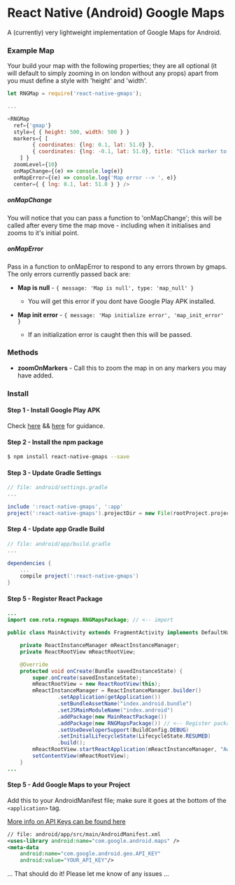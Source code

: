 # React Native (Android) Google Maps

A (currently) very lightweight implementation of Google Maps for Android.

### Example Map

Your build your map with the following properties; they are all optional (it will default to simply zooming in on london without any props) apart from you must define a style with 'height' and 'width'.

``` js
let RNGMap = require('react-native-gmaps');

...

<RNGMap
  ref={'gmap'}
  style={ { height: 500, width: 500 } }
  markers={ [
        { coordinates: {lng: 0.1, lat: 51.0} },
        { coordinates: {lng: -0.1, lat: 51.0}, title: "Click marker to see this title!" }
    ] }
  zoomLevel={10}
  onMapChange={(e) => console.log(e)}
  onMapError={(e) => console.log('Map error --> ', e)}
  center={ { lng: 0.1, lat: 51.0 } } />
```

##### onMapChange

You will notice that you can pass a function to 'onMapChange'; this will be called after every time the map move - including when it initialises and zooms to it's initial point.

##### onMapError

Pass in a function to onMapError to respond to any errors thrown by gmaps. The only errors currently passed back are:

- **Map is null** - `{ message: 'Map is null', type: 'map_null' }`
  - You will get this error if you dont have Google Play APK installed.

- **Map init error** - `{ message: 'Map initialize error', 'map_init_error' }`
  - If an initialization error is caught then this will be passed.

### Methods

- **zoomOnMarkers** - Call this to zoom the map in on any markers you may have added.


### Install

#### Step 1 - Install Google Play APK

Check [here](https://developers.google.com/android/guides/setup) && [here](http://stackoverflow.com/questions/20121883/how-to-install-google-play-services-in-a-genymotion-vm-with-no-drag-and-drop-su) for guidance.

#### Step 2 - Install the npm package
```sh
$ npm install react-native-gmaps --save
```

#### Step 3 - Update Gradle Settings

```gradle
// file: android/settings.gradle
...

include ':react-native-gmaps', ':app'
project(':react-native-gmaps').projectDir = new File(rootProject.projectDir, '../node_modules/react-native-gmaps/android/app')
```

#### Step 4 - Update app Gradle Build

```gradle
// file: android/app/build.gradle
...

dependencies {
    ...
    compile project(':react-native-gmaps')
}
```

#### Step 5 - Register React Package

```java
...
import com.rota.rngmaps.RNGMapsPackage; // <-- import

public class MainActivity extends FragmentActivity implements DefaultHardwareBackBtnHandler {

    private ReactInstanceManager mReactInstanceManager;
    private ReactRootView mReactRootView;

    @Override
    protected void onCreate(Bundle savedInstanceState) {
        super.onCreate(savedInstanceState);
        mReactRootView = new ReactRootView(this);
        mReactInstanceManager = ReactInstanceManager.builder()
                .setApplication(getApplication())
                .setBundleAssetName("index.android.bundle")
                .setJSMainModuleName("index.android")
                .addPackage(new MainReactPackage())
                .addPackage(new RNGMapsPackage()) // <-- Register package here
                .setUseDeveloperSupport(BuildConfig.DEBUG)
                .setInitialLifecycleState(LifecycleState.RESUMED)
                .build();
        mReactRootView.startReactApplication(mReactInstanceManager, "AwesomeProject", null);
        setContentView(mReactRootView);
    }
...

```

#### Step 5 - Add Google Maps to your Project

Add this to your AndroidManifest file; make sure it goes at the bottom of the `<application>` tag.

[More info on API Keys can be found here](https://developers.google.com/maps/documentation/android-api/signup?hl=en)

``` xml
// file: android/app/src/main/AndroidManifest.xml
<uses-library android:name="com.google.android.maps" />
<meta-data
    android:name="com.google.android.geo.API_KEY"
    android:value="YOUR_API_KEY"/>
```

... That should do it! Please let me know of any issues ...
